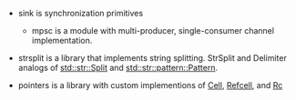 - sink is synchronization primitives
  - mpsc is a module with multi-producer, single-consumer channel implementation.

- strsplit is a library that implements string splitting. StrSplit and Delimiter analogs of [std::str::Split](https://doc.rust-lang.org/std/str/struct.Split.html) and [std::str::pattern::Pattern](https://doc.rust-lang.org/std/str/pattern/trait.Pattern.html).

- pointers is a library with custom implementions of [Cell](https://doc.rust-lang.org/std/cell/), [Refcell](https://doc.rust-lang.org/std/cell/struct.RefCell.html), and [Rc](https://doc.rust-lang.org/std/rc/struct.Rc.html)
